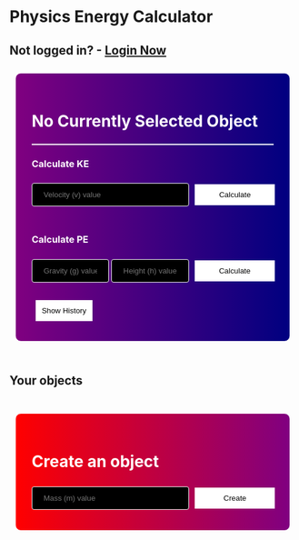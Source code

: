 # Physics Energy Calculator

## Not logged in? - [Login Now](/DADY-Academy/security/testpagelogin)

<style>

.objectcards {
    display: flex;
    flex-wrap: wrap;
    justify-content: center;
    align-items: center;
    align-content: center;
}

.objectcard {
    width: 200px;
    height: 200px;
    margin: 10px;
    padding: 2em;
    border: 1px solid white;
    border-radius: 10px;
    background-image: linear-gradient(to right, purple, navy);
    text-align: center;
}

table .objectcard {
    width: 100%;
    margin: 0;
    padding: 0;
    border: 0;
    border-radius: 0;
    background-color: #f1f1f1;
    text-align: center;
}

.objectcardbutton {
    background-color: white;
    color: black;
    border: 1px solid white;
    margin: 0.5em;
    padding: 0.75em;
    background-image: none;
}
.objectcardbutton:hover {
    border: 1px solid white;
    background-color: #e5e5e5;
}

.selectedobjectcardbutton {
    border: 1px solid white;
    margin: 0.5em;
    padding: 0.75em;
    background-image: none;
    background-color: #778899;
    color: white;
    cursor: default;
}

.maincard {
    width: 95%;
    margin: 10px;
    padding: 2em;
    border: 1px solid white;
    border-radius: 10px;
    background-image: linear-gradient(to right, purple, navy);
}

.createcard {
    width: 95%;
    margin: 10px;
    padding: 2em;
    border: 1px solid white;
    border-radius: 10px;
    background-image: linear-gradient(to right, red, purple);
}

.maintitle{
    color: white;
}

input[type=text] {
  width: 100%;
  padding: 12px 20px;
  margin: 8px 0;
  box-sizing: border-box;
  border: 1px solid white;
  border-radius: 4px;
  background-color: black;
  color: white;
}
input[type=text]:focus {
  border: 1px solid white;
}

hr.cardhr {
    height:2px;
    border-width:0;
    color:white;
    background-color:white
}

</style>

<div class="objectcards">
<div class="maincard">
    <h1 class="maintitle" id="mainTitle">No Currently Selected Object</h1>
    <h3 class="maintitle" id="mainMass"></h3>
    <h3 class="maintitle" id="mainRecKE"></h3>
    <h3 class="maintitle" id="mainRecPE"></h3>
    <hr class="cardhr">
    <h3 class="maintitle"> Calculate KE </h3>
    <div style="white-space: nowrap;">
        <input placeholder="Velocity (v) value" style="width:65%; display: inline-block;" type="text" id="velocity-input" name="Velocity">
        <button id="calcKEbutton" style="width:33%; display: inline-block;" class="objectcardbutton"> Calculate </button>
    </div>
    <br>
    <h3 class="maintitle"> Calculate PE </h3>
    <div style="white-space: nowrap;">
        <input placeholder="Gravity (g) value" style="width:32%; display: inline-block;" type="text" id="gravity-input" name="Gravity">
        <input placeholder="Height (h) value" style="width:32%; display: inline-block;" type="text" id="height-input" name="Height">
        <button id="calcPEbutton" style="width:33%; display: inline-block;" class="objectcardbutton"> Calculate </button>
    </div>
    <br>
    <button id="historybutton" class="objectcardbutton" onclick="toggleHistory()"> Show History </button>
    <div id="history" style="display: none;">
        <table id="histable">
        </table>
        <button style="border: 1px solid red; background-color: red; display: none;" id="clearhistorybutton" class="objectcardbutton" onclick="scrubHistory()"> Clear History </button>
    </div>
</div>
</div>
<br>

## Your objects

<div class="objectcards" id="cardholder">
</div>
<br>


<div class="objectcards">
<div class="createcard">
    <h1 class="maintitle">Create an object</h1>
    <div style="white-space: nowrap;">
        <input placeholder="Mass (m) value" style="width:65%; display: inline-block;" type="text" id="mass-input" name="Object Mass">
        <button id="createbutton" style="width:33%; display: inline-block;" class="objectcardbutton" onclick="createObj();"> Create  </button>
    </div>
</div>
</div>

<script>
    const cardholder = document.getElementById("cardholder");
    const mTitle = document.getElementById("mainTitle");
    const mMass = document.getElementById("mainMass");
    const mRecKE = document.getElementById("mainRecKE");
    const mRecPE = document.getElementById("mainRecPE");
    const calcKEbutton = document.getElementById("calcKEbutton");
    const calcPEbutton = document.getElementById("calcPEbutton");
    const historybutton = document.getElementById("historybutton");
    const history = document.getElementById("history");
    const histable = document.getElementById("histable");

    var url = "https://frq.dtsivkovski.tk/api/physics/get/";
    // Uncomment next line for localhost testing
    // url = "http://localhost:8085/api/person/";

    // set options for cross origin header request
    const options = {
    method: 'GET', // *GET, POST, PUT, DELETE, etc.
    mode: 'cors', // no-cors, *cors, same-origin
    cache: 'default', // *default, no-cache, reload, force-cache, only-if-cached
    credentials: 'include', // include, *same-origin, omit
    headers: {
        'Content-Type': 'application/json',
    },
    };

    var storedinfo;

    function getAllObjects() {
    // fetch the API
        fetch(url, options)
        // response is a RESTful "promise" on any successful fetch
        .then(response => {
            // check for response errors and display
            if (response.status !== 200) {
                const errorMsg = 'Database response error: ' + response.status;
                console.log(errorMsg);
                const tr = document.createElement("tr");
                const td = document.createElement("td");
                td.innerHTML = errorMsg;
                tr.appendChild(td);
                cardholder.appendChild(tr);
                return;
            }
            // valid response will contain json data
            response.json().then(data => {
                console.log(data);

                //remove existing cardholder
                while(cardholder.firstChild) {
                    cardholder.removeChild(cardholder.firstChild);
                }

                for (const row of data) {
                    // create card and give classlist, add to cardholder
                    const card = document.createElement("div");
                    card.classList.add("objectcard");
                    cardholder.appendChild(card);

                    // create elements for card
                    const h3 = document.createElement("h3");
                    h3.innerHTML = "Object #" + row.id;
                    const mass = document.createElement("p");
                    mass.innerHTML = "Mass: " + row.mass + "kg";
                    const recKE = document.createElement("p");
                    recKE.innerHTML = "Recent KE Calc: " + row.recentKE;
                    const recPE = document.createElement("p");
                    recPE.innerHTML = "Recent PE Calc: " + row.recentPE;

                    card.appendChild(h3);
                    card.appendChild(mass);
                    card.appendChild(recKE);
                    card.appendChild(recPE);
                    
                    const buttonholder = document.createElement("div");
                    buttonholder.style.whiteSpace = "nowrap";

                    // create button and give classlist, add to card
                    const button = document.createElement("button");
                    button.classList.add("objectcardbutton");
                    button.style.width = "40%";
                    button.style.display = "inline-block";
                    button.innerHTML = "Select";
                    button.id = "objbutton" + row.id;
                    button.addEventListener("click", function() {
                        selectObj(row.id);
                    });
                    card.appendChild(button);

                    // add deletebutton and give classlist
                    const deletebutton = document.createElement("button");
                    deletebutton.classList.add("objectcardbutton");
                    deletebutton.innerHTML = "Delete";
                    deletebutton.style.backgroundColor = "red";
                    deletebutton.style.border = "1px solid red";
                    deletebutton.style.width = "40%";
                    deletebutton.style.display = "inline-block";
                    deletebutton.addEventListener("click", function() {
                        deleteObj(row.id);
                    });
                    card.appendChild(deletebutton);
                }

                storedinfo = data;
            });
        })
    }

    getAllObjects();

    var selectedObj;

    function selectObj(id) {
        console.log("Selected Object - Id: " + id);

        // turn on history delete button when selected obj for first time
        document.getElementById("clearhistorybutton").style.display = "block";

        // remove selected class from button with selectedObj id
        if (selectedObj != null) {
            var tempOB = document.getElementById("objbutton" + selectedObj);
            tempOB.innerHTML = "Select";
            tempOB.classList.remove("selectedobjectcardbutton");
            tempOB.classList.add("objectcardbutton");
        }

        // set innerHTML to selected object values using storedinfo
        for (const row of storedinfo) {
            if (row.id == id) {
                mTitle.innerHTML = "Object #" + row.id;
                mMass.innerHTML = "Mass: " + row.mass + "kg";
                mRecKE.innerHTML = "Recent KE Calc: " + row.recentKE;
                mRecPE.innerHTML = "Recent PE Calc: " + row.recentPE;

                var tempOB = document.getElementById("objbutton" + row.id);
                tempOB.innerHTML = "Selected";
                tempOB.classList.add("selectedobjectcardbutton");
                tempOB.classList.remove("objectcardbutton");
                selectedObj = row.id;

                // remove old event listener and add new one
                calcKEbutton.onclick = function() {
                    calcKE(row.id);
                };

                calcPEbutton.onclick = function() {
                    calcPE(row.id);
                };

                while (histable.firstChild) {
                    histable.removeChild(histable.firstChild);
                }
                const th1 = document.createElement("th");
                const th2 = document.createElement("th");
                th1.innerHTML = "Calculation";
                th2.innerHTML = "Result";
                histable.appendChild(th1);
                histable.appendChild(th2);

                for (const [key,value] of Object.entries(row.history)) {
                    // console.log(key + " : " + value);

                    var tr = document.createElement("tr");
                    var tdkey = document.createElement("td");
                    var tdvalue = document.createElement("td");

                    tdkey.innerHTML = key;
                    tdvalue.innerHTML = value;
                    tr.appendChild(tdkey);
                    tr.appendChild(tdvalue);
                    histable.appendChild(tr);
                }



            }
        }
    }

    function calcKE(id) {
        console.log("Calculating KE for Object - Id: " + id);

        // build url for fetch
        var calcKEurl = "https://frq.dtsivkovski.tk/api/physics/calculateKE/" + id + "/" + document.getElementById("velocity-input").value;

        fetch(calcKEurl, options)
        // response is a RESTful "promise" on any successful fetch
        .then(response => {
            // check for response errors and display
            if (response.status !== 200) {
                const errorMsg = 'Database response error: ' + response.status;
                console.log(errorMsg);
                return;
            }
            // valid response will contain json data
            response.json().then(data => {
                console.log(data);
                mRecKE.innerHTML = "Recent KE Calc: " + data.recentKE;
                getAllObjects();

                // add new row to history table
                var tr = document.createElement("tr");
                var tdkey = document.createElement("td");
                var tdvalue = document.createElement("td");

                tdkey.innerHTML = "KE (v = " + document.getElementById("velocity-input").value + ")";
                tdvalue.innerHTML = data.recentKE;

                tr.appendChild(tdkey);
                tr.appendChild(tdvalue);
                histable.appendChild(tr);


                });
        });
    }

    function calcPE(id) {
        console.log("Calculating PE for Object - Id: " + id);

        // build url for fetch
        var calcPEurl = "https://frq.dtsivkovski.tk/api/physics/calculatePE/" + id + "/" + document.getElementById("gravity-input").value + "/" + document.getElementById("height-input").value;

        fetch(calcPEurl, options)
        // response is a RESTful "promise" on any successful fetch
        .then(response => {
            // check for response errors and display
            if (response.status !== 200) {
                const errorMsg = 'Database response error: ' + response.status;
                console.log(errorMsg);
                return;
            }
            // valid response will contain json data
            response.json().then(data => {
                console.log(data);
                mRecPE.innerHTML = "Recent PE Calc: " + data.recentPE;
                getAllObjects();

                var tr = document.createElement("tr");
                var tdkey = document.createElement("td");
                var tdvalue = document.createElement("td");

                tdkey.innerHTML = "PE (g = " + document.getElementById("gravity-input").value + ", h = " + document.getElementById("height-input").value + ")";
                tdvalue.innerHTML = data.recentPE;

                tr.appendChild(tdkey);
                tr.appendChild(tdvalue);
                histable.appendChild(tr);


                });
        });
    }

    function createObj() {
        console.log("Creating Object");

        // build url for fetch
        var createObjurl = "https://frq.dtsivkovski.tk/api/physics/create/" + document.getElementById("mass-input").value;

        fetch(createObjurl, options)
        // response is a RESTful "promise" on any successful fetch
        .then(response => {
            // check for response errors and display
            if (response.status !== 200) {
                const errorMsg = 'Database response error: ' + response.status;
                console.log(errorMsg);
                return;
            }
            // valid response will contain json data
            response.json().then(data => {
                console.log(data);

                getAllObjects();
                selectObj(data.id);
                });
        });
    }

    function deleteObj(id) {

        if (confirm("Are you sure you want to delete this object?") == false)
            return;

        console.log("Deleting Object - Id: " + id);

        // build url for fetch
        var deleteObjurl = "https://frq.dtsivkovski.tk/api/physics/delete/" + id;

        fetch(deleteObjurl, options)
        // response is a RESTful "promise" on any successful fetch
        .then(response => {
            // check for response errors and display
            if (response.status !== 200) {
                const errorMsg = 'Database response error: ' + response.status;
                console.log(errorMsg);
                return;
            }
            // valid response will contain json data
            response.json().then(data => {
                console.log(data);

                getAllObjects();
                selectObj(data[0].id);
                });
        });
    }

    function toggleHistory() {
        if (history.style.display == "none") {
            history.style.display = "block";
            historybutton.innerHTML = "Hide History";
        } else {
            history.style.display = "none";
            historybutton.innerHTML = "Show History";
        }
    }

    function scrubHistory() {
        if (confirm("Are you sure you want to delete all of this object's history?") == false)
            return;

        console.log("Deleting History - Id: " + selectedObj);

        // build url for fetch
        var scrubHistoryurl = "https://frq.dtsivkovski.tk/api/physics/scrub/" + selectedObj;

        fetch(scrubHistoryurl, options)
        // response is a RESTful "promise" on any successful fetch
        .then(response => {
            // check for response errors and display
            if (response.status !== 200) {
                const errorMsg = 'Database response error: ' + response.status;
                console.log(errorMsg);
                return;
            }
            // valid response will contain json data
            response.json().then(data => {
                console.log(data);

                getAllObjects();
                selectObj(data.id);
                });
        });
    }

</script>


<!-- <form id="obj-create-form">
    <label for="name-input">Name of Object</label><br>
    <input type="text" id="name-input" name="Name"><br>
    <label for="mass-input">Mass of Object</label><br>
    <input type="text" id="mass-input" name="Mass"><br>
    <button id="obj-create-submit">Create Object</button>
</form>

<br>

## KE Calculator

<img src="images/phys-ke.png" height="200px">

<form id="KE-form">
    <label for="object-selector"> Select an Object </label><br>
    <select id="object-selector" name="object-selector">
        <option value="{object.ID}"> {object1.name} </option>
        <option value="{object.ID}"> {object2.name} </option>
    </select><br>
    <label for="v-input">Velocity Value</label><br>
    <input type="text" id="v-input" name="V"><br>
    <button id="KE-submit">Calculate</button>
</form> 

<br>

## PE Gravity Calculator

<img src="images/phys-pe.png" height="200px">

<form id="PEG-form">
    
    <label for="object-selector"> Select an Object </label><br>
    <select id="object-selector" name="object-selector">
        <option value="{object.ID}"> {object1.name} </option>
        <option value="{object.ID}"> {object2.name} </option>
    </select><br>
    <label for="h-input"> Height Value</label><br>
    <input type="text" id="h-input" name="H"><br>
    <label for="g-input"> G Value</label><br>
    <input type="text" id="g-input" name="G"><br>
    <button id="PEG-submit">Calculate</button>
</form> 
-->